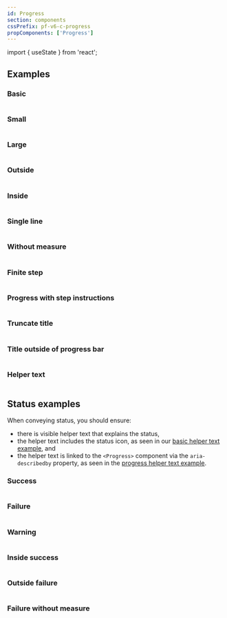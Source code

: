 ```yaml
---
id: Progress
section: components
cssPrefix: pf-v6-c-progress
propComponents: ['Progress']
---
```


import { useState } from 'react';

## Examples

### Basic

```ts file="./ProgressBasic.tsx"

```

### Small

```ts file="./ProgressSmall.tsx"

```

### Large

```ts file="./ProgressLarge.tsx"

```

### Outside

```ts file="./ProgressOutside.tsx"

```

### Inside

```ts file="./ProgressInside.tsx"

```

### Single line

```ts file="./ProgressSingleLine.tsx"

```

### Without measure

```ts file="./ProgressWithoutMeasure.tsx"

```

### Finite step

```ts file="./ProgressFiniteStep.tsx"

```

### Progress with step instructions

```ts file="./ProgressStepInstruction.tsx"

```

### Truncate title

```ts file="./ProgressTruncateTitle.tsx"

```

### Title outside of progress bar

```ts file="./ProgressTitleOutsideOfProgressBar.tsx"

```

### Helper text

```ts file="./ProgressHelperText.tsx"

```

## Status examples

When conveying status, you should ensure:

- there is visible helper text that explains the status,
- the helper text includes the status icon, as seen in our [basic helper text example](/components/helper-text#basic), and
- the helper text is linked to the `<Progress>` component via the `aria-describedby` property, as seen in the [progress helper text example](#helper-text).

### Success

```ts file="./ProgressSuccess.tsx"

```

### Failure

```ts file="./ProgressFailure.tsx"

```

### Warning

```ts file="./ProgressWarning.tsx"

```

### Inside success

```ts file="./ProgressInsideSuccess.tsx"

```

### Outside failure

```ts file="./ProgressOutsideFailure.tsx"

```

### Failure without measure

```ts file="./ProgressFailureWithoutMeasure.tsx"

```
